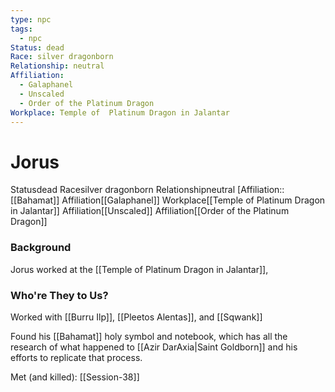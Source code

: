 ```yaml
---
type: npc
tags:
  - npc
Status: dead
Race: silver dragonborn
Relationship: neutral
Affiliation:
  - Galaphanel
  - Unscaled
  - Order of the Platinum Dragon
Workplace: Temple of  Platinum Dragon in Jalantar
---
```


# Jorus
<span class="dataview inline-field"><span class="inline-field-key">Status</span><span class="inline-field-value">dead</span></span>
<span class="dataview inline-field"><span class="inline-field-key">Race</span><span class="inline-field-value">silver dragonborn</span></span>
<span class="dataview inline-field"><span class="inline-field-key">Relationship</span><span class="inline-field-value">neutral</span></span>
[Affiliation::[[Bahamat]]
<span class="dataview inline-field"><span class="inline-field-key">Affiliation</span><span class="inline-field-value">[[Galaphanel]]</span></span>
<span class="dataview inline-field"><span class="inline-field-key">Workplace</span><span class="inline-field-value">[[Temple of  Platinum Dragon in Jalantar]]</span></span>
<span class="dataview inline-field"><span class="inline-field-key">Affiliation</span><span class="inline-field-value">[[Unscaled]]</span></span>
<span class="dataview inline-field"><span class="inline-field-key">Affiliation</span><span class="inline-field-value">[[Order of the Platinum Dragon]]</span></span>

### Background
Jorus worked at the [[Temple of  Platinum Dragon in Jalantar]], 

### Who're They to Us?
Worked with [[Burru Ilp]], [[Pleetos Alentas]], and [[Sqwank]]

Found his [[Bahamat]] holy symbol and notebook, which has all the research of what happened to [[Azir DarAxia|Saint Goldborn]] and his efforts to replicate that process. 

Met (and killed): [[Session-38]] 